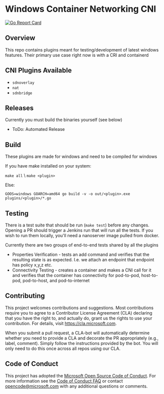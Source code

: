 # Windows Container Networking CNI
[![Go Report Card](https://goreportcard.com/badge/github.com/Microsoft/windows-container-networking)](https://goreportcard.com/report/github.com/Microsoft/windows-container-networking)

## Overview
This repo contains plugins meant for testing/development of latest windows features. Their primary use case right now is with a CRI and containerd

## CNI Plugins Available
* `sdnoverlay`
* `nat`
* `sdnbridge`

## Releases
Currently you must build the binaries yourself (see below)

* ToDo: Automated Release

## Build
These plugins are made for windows and need to be compiled for windows

If you have make installed on your system:

`make all` \ `make <plugin>`

Else:

`GOOS=windows GOARCH=amd64 go build -v -o out/<plugin>.exe plugins/<plugin>/*.go` 

## Testing
There is a test suite that should be run (`make test`) before any changes. Opening a PR should trigger a Jenkins run that will run all the tests. If you wish to run them locally, you'll need a nanoserver image pulled from docker. 

Currently there are two groups of end-to-end tests shared by all the plugins

* Properties Verification - tests an add command and verifies that the resulting state is as expected. I.e. we attach an endpoint that endpoint has policy x,y,z etc. 
* Connectivity Testing -  creates a container and makes a CNI call for it and verifies that the container has connectivity for pod-to-pod, host-to-pod, pod-to-host, and pod-to-internet

## Contributing

This project welcomes contributions and suggestions.  Most contributions require you to agree to a
Contributor License Agreement (CLA) declaring that you have the right to, and actually do, grant us
the rights to use your contribution. For details, visit https://cla.microsoft.com.

When you submit a pull request, a CLA-bot will automatically determine whether you need to provide
a CLA and decorate the PR appropriately (e.g., label, comment). Simply follow the instructions
provided by the bot. You will only need to do this once across all repos using our CLA.

## Code of Conduct
This project has adopted the [Microsoft Open Source Code of Conduct](https://opensource.microsoft.com/codeofconduct/). For more information see the [Code of Conduct FAQ](https://opensource.microsoft.com/codeofconduct/faq/) or contact [opencode@microsoft.com](mailto:opencode@microsoft.com) with any additional questions or comments.